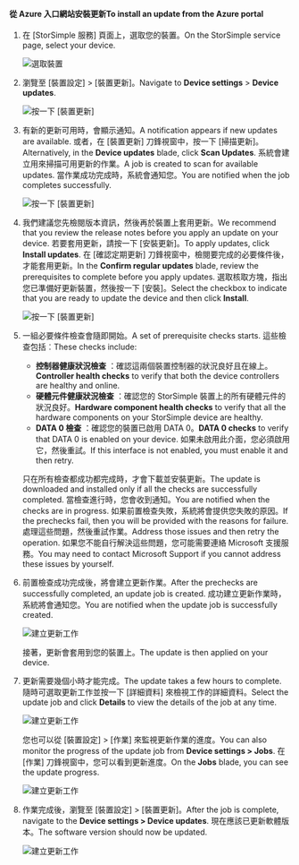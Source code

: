 <!--author=alkohli last changed: 07/07/17-->

#### <a name="to-install-an-update-from-the-azure-portal"></a><span data-ttu-id="fcafb-101">從 Azure 入口網站安裝更新</span><span class="sxs-lookup"><span data-stu-id="fcafb-101">To install an update from the Azure portal</span></span>

1. <span data-ttu-id="fcafb-102">在 [StorSimple 服務] 頁面上，選取您的裝置。</span><span class="sxs-lookup"><span data-stu-id="fcafb-102">On the StorSimple service page, select your device.</span></span>

    ![選取裝置](./media/storsimple-8000-install-update4-via-portal/update1.png)

2. <span data-ttu-id="fcafb-104">瀏覽至 [裝置設定] > [裝置更新]。</span><span class="sxs-lookup"><span data-stu-id="fcafb-104">Navigate to **Device settings** > **Device updates**.</span></span>

    ![按一下 [裝置更新]](./media/storsimple-8000-install-update4-via-portal/update2.png)

2. <span data-ttu-id="fcafb-106">有新的更新可用時，會顯示通知。</span><span class="sxs-lookup"><span data-stu-id="fcafb-106">A notification appears if new updates are available.</span></span> <span data-ttu-id="fcafb-107">或者，在 [裝置更新] 刀鋒視窗中，按一下 [掃描更新]。</span><span class="sxs-lookup"><span data-stu-id="fcafb-107">Alternatively, in the **Device updates** blade, click **Scan Updates**.</span></span> <span data-ttu-id="fcafb-108">系統會建立用來掃描可用更新的作業。</span><span class="sxs-lookup"><span data-stu-id="fcafb-108">A job is created to scan for available updates.</span></span> <span data-ttu-id="fcafb-109">當作業成功完成時，系統會通知您。</span><span class="sxs-lookup"><span data-stu-id="fcafb-109">You are notified when the job completes successfully.</span></span>

    ![按一下 [裝置更新]](./media/storsimple-8000-install-update4-via-portal/update3.png)

3. <span data-ttu-id="fcafb-111">我們建議您先檢閱版本資訊，然後再於裝置上套用更新。</span><span class="sxs-lookup"><span data-stu-id="fcafb-111">We recommend that you review the release notes before you apply an update on your device.</span></span> <span data-ttu-id="fcafb-112">若要套用更新，請按一下 [安裝更新]。</span><span class="sxs-lookup"><span data-stu-id="fcafb-112">To apply updates, click **Install updates**.</span></span> <span data-ttu-id="fcafb-113">在 [確認定期更新] 刀鋒視窗中，檢閱要完成的必要條件後，才能套用更新。</span><span class="sxs-lookup"><span data-stu-id="fcafb-113">In the **Confirm regular updates** blade, review the prerequisites to complete before you apply updates.</span></span> <span data-ttu-id="fcafb-114">選取核取方塊，指出您已準備好更新裝置，然後按一下 [安裝]。</span><span class="sxs-lookup"><span data-stu-id="fcafb-114">Select the checkbox to indicate that you are ready to update the device and then click **Install**.</span></span>

    ![按一下 [裝置更新]](./media/storsimple-8000-install-update4-via-portal/update4.png)

6. <span data-ttu-id="fcafb-116">一組必要條件檢查會隨即開始。</span><span class="sxs-lookup"><span data-stu-id="fcafb-116">A set of prerequisite checks starts.</span></span> <span data-ttu-id="fcafb-117">這些檢查包括︰</span><span class="sxs-lookup"><span data-stu-id="fcafb-117">These checks include:</span></span>
   
   * <span data-ttu-id="fcafb-118">**控制器健康狀況檢查** ：確認這兩個裝置控制器的狀況良好且在線上。</span><span class="sxs-lookup"><span data-stu-id="fcafb-118">**Controller health checks** to verify that both the device controllers are healthy and online.</span></span>
   * <span data-ttu-id="fcafb-119">**硬體元件健康狀況檢查** ：確認您的 StorSimple 裝置上的所有硬體元件的狀況良好。</span><span class="sxs-lookup"><span data-stu-id="fcafb-119">**Hardware component health checks** to verify that all the hardware components on your StorSimple device are healthy.</span></span>
   * <span data-ttu-id="fcafb-120">**DATA 0 檢查** ：確認您的裝置已啟用 DATA 0。</span><span class="sxs-lookup"><span data-stu-id="fcafb-120">**DATA 0 checks** to verify that DATA 0 is enabled on your device.</span></span> <span data-ttu-id="fcafb-121">如果未啟用此介面，您必須啟用它，然後重試。</span><span class="sxs-lookup"><span data-stu-id="fcafb-121">If this interface is not enabled, you must enable it and then retry.</span></span>

    <span data-ttu-id="fcafb-122">只在所有檢查都成功都完成時，才會下載並安裝更新。</span><span class="sxs-lookup"><span data-stu-id="fcafb-122">The update is downloaded and installed only if all the checks are successfully completed.</span></span> <span data-ttu-id="fcafb-123">當檢查進行時，您會收到通知。</span><span class="sxs-lookup"><span data-stu-id="fcafb-123">You are notified when the checks are in progress.</span></span> <span data-ttu-id="fcafb-124">如果前置檢查失敗，系統將會提供您失敗的原因。</span><span class="sxs-lookup"><span data-stu-id="fcafb-124">If the prechecks fail, then you will be provided with the reasons for failure.</span></span> <span data-ttu-id="fcafb-125">處理這些問題，然後重試作業。</span><span class="sxs-lookup"><span data-stu-id="fcafb-125">Address those issues and then retry the operation.</span></span> <span data-ttu-id="fcafb-126">如果您不能自行解決這些問題，您可能需要連絡 Microsoft 支援服務。</span><span class="sxs-lookup"><span data-stu-id="fcafb-126">You may need to contact Microsoft Support if you cannot address these issues by yourself.</span></span>

7. <span data-ttu-id="fcafb-127">前置檢查成功完成後，將會建立更新作業。</span><span class="sxs-lookup"><span data-stu-id="fcafb-127">After the prechecks are successfully completed, an update job is created.</span></span> <span data-ttu-id="fcafb-128">成功建立更新作業時，系統將會通知您。</span><span class="sxs-lookup"><span data-stu-id="fcafb-128">You are notified when the update job is successfully created.</span></span>
   
    ![建立更新工作](./media/storsimple-8000-install-update4-via-portal/update6.png)
   
    <span data-ttu-id="fcafb-130">接著，更新會套用到您的裝置上。</span><span class="sxs-lookup"><span data-stu-id="fcafb-130">The update is then applied on your device.</span></span>

9. <span data-ttu-id="fcafb-131">更新需要幾個小時才能完成。</span><span class="sxs-lookup"><span data-stu-id="fcafb-131">The update takes a few hours to complete.</span></span> <span data-ttu-id="fcafb-132">隨時可選取更新工作並按一下 [詳細資料]  來檢視工作的詳細資料。</span><span class="sxs-lookup"><span data-stu-id="fcafb-132">Select the update job and click **Details** to view the details of the job at any time.</span></span>

    ![建立更新工作](./media/storsimple-8000-install-update4-via-portal/update8.png)

     <span data-ttu-id="fcafb-134">您也可以從 [裝置設定] > [作業] 來監視更新作業的進度。</span><span class="sxs-lookup"><span data-stu-id="fcafb-134">You can also monitor the progress of the update job from **Device settings > Jobs**.</span></span> <span data-ttu-id="fcafb-135">在 [作業] 刀鋒視窗中，您可以看到更新進度。</span><span class="sxs-lookup"><span data-stu-id="fcafb-135">On the **Jobs** blade, you can see the update progress.</span></span>

     ![建立更新工作](./media/storsimple-8000-install-update4-via-portal/update7.png)

10. <span data-ttu-id="fcafb-137">作業完成後，瀏覽至 [裝置設定] > [裝置更新]。</span><span class="sxs-lookup"><span data-stu-id="fcafb-137">After the job is complete, navigate to the **Device settings > Device updates**.</span></span> <span data-ttu-id="fcafb-138">現在應該已更新軟體版本。</span><span class="sxs-lookup"><span data-stu-id="fcafb-138">The software version should now be updated.</span></span>

    ![建立更新工作](./media/storsimple-8000-install-update4-via-portal/update9.png)

